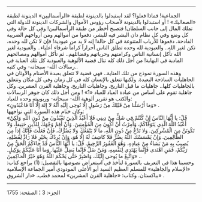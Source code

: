 ------------------------------------------------------------------------

الجماعية! فماذا فعلوا؟ لقد استبدلوا بالدينونة لطبقة «الرأسماليين»
الدينونة لطبقة «الصعاليك» ! أو استبدلوا بالدينونة لأصحاب رؤوس الأموال
والشركات الدينونة للدولة التي تملك المال إلى جانب السلطان! فتصبح أخطر من
طبقة الرأسماليين! وفي كل حالة وفي كل وضع وفي كل نظام دان البشر فيه
للبشر، دفعوا من أموالهم ومن أرواحهم الضريبة الفادحة. دفعوها للأرباب
المتنوعة في كل حالة! إنه لا بد من عبودية! فإن لا تكن لله وحده، تكن لغير
الله.. والعبودية لله وحده تطلق الناس أحراراً كراماً شرفاء أعلياء..
والعبودية لغير الله تأكل إنسانية الناس وكرامتهم وحرياتهم وفضائلهم.. ثم
تأكل أموالهم ومصالحهم المادية في النهاية! من أجل ذلك كله تنال قضية
الألوهية والعبودية كل تلك العناية في رسالات الله- سبحانه- وفي كتبه..  
وهذه السورة نموذج من تلك العناية.. فهي قضية لا تتعلق بعبدة الأصنام
والأوثان في الجاهليات الساذجة البعيدة. ولكنها تتعلق بالإنسان كله في كل
زمان وفي كل مكان وتتعلق بالجاهليات كلها.. جاهليات ما قبل التاريخ.
وجاهليات التاريخ. وجاهلية القرن العشرين. وكل جاهلية تقوم على أساس من
عبادة العباد للعباد «1» ! ومن أجل ذلك كان جوهر الرسالات والكتب هو تقرير
ألوهية الله- سبحانه- وربوبيته وحده للعباد:  
«وَما أَرْسَلْنا مِنْ قَبْلِكَ مِنْ رَسُولٍ إِلَّا نُوحِي إِلَيْهِ أَنَّهُ لا إِلهَ إِلَّا أَنَا فَاعْبُدُونِ»
.  
وكان ختام هذه السورة التي نواجهها:  
«قُلْ: يا أَيُّهَا النَّاسُ إِنْ كُنْتُمْ فِي شَكٍّ مِنْ دِينِي فَلا أَعْبُدُ الَّذِينَ تَعْبُدُونَ مِنْ دُونِ
اللَّهِ وَلكِنْ أَعْبُدُ اللَّهَ الَّذِي يَتَوَفَّاكُمْ، وَأُمِرْتُ أَنْ أَكُونَ مِنَ الْمُؤْمِنِينَ. وَأَنْ أَقِمْ
وَجْهَكَ لِلدِّينِ حَنِيفاً، وَلا تَكُونَنَّ مِنَ الْمُشْرِكِينَ. وَلا تَدْعُ مِنْ دُونِ اللَّهِ، ما لا
يَنْفَعُكَ وَلا يَضُرُّكَ، فَإِنْ فَعَلْتَ فَإِنَّكَ إِذاً مِنَ الظَّالِمِينَ. وَإِنْ يَمْسَسْكَ اللَّهُ بِضُرٍّ فَلا
كاشِفَ لَهُ إِلَّا هُوَ، وَإِنْ يُرِدْكَ بِخَيْرٍ فَلا رَادَّ لِفَضْلِهِ، يُصِيبُ بِهِ مَنْ يَشاءُ مِنْ عِبادِهِ،
وَهُوَ الْغَفُورُ الرَّحِيمُ. قُلْ: يا أَيُّهَا النَّاسُ قَدْ جاءَكُمُ الْحَقُّ مِنْ رَبِّكُمْ، فَمَنِ اهْتَدى
فَإِنَّما يَهْتَدِي لِنَفْسِهِ، وَمَنْ ضَلَّ فَإِنَّما يَضِلُّ عَلَيْها. وَما أَنَا عَلَيْكُمْ بِوَكِيلٍ. وَاتَّبِعْ ما
يُوحى إِلَيْكَ، وَاصْبِرْ حَتَّى يَحْكُمَ اللَّهُ وَهُوَ خَيْرُ الْحاكِمِينَ» ..  
وحسبنا هذا في التعريف بالسورة لنأخذ في استعراض نصوصها بالتفصيل: (1)
يراجع كتاب: «الإسلام والجاهلية» للمسلم العظيم السيد أبو الأعلى المودودي
أمير الجماعة الإسلامية بباكستان. وكتاب: «جاهلية القرن العشرين» لمحمد
قطب. «دار الشروق» .

------------------------------------------------------------------------

الجزء: 3 ¦ الصفحة: 1755
